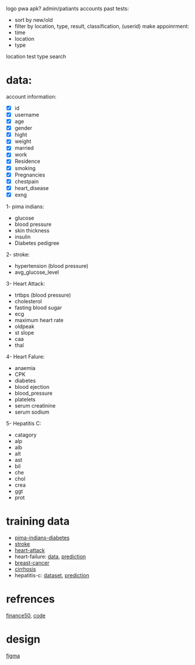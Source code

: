 logo pwa apk?
admin/patiants accounts
past tests:
- sort by new/old
- filter by location, type, result, classification, (userid)
make appoinrment:
- time
- location
- type

location
test type
search

# data:
account information:
- [x] id
- [x] username
- [x] age
- [x] gender
- [x] hight
- [x] weight
- [x] married
- [x] work
- [x] Residence
- [x] smoking
- [x] Pregnancies
- [x] chestpain
- [x] heart_disease
- [x] exng

1- pima indians:
- glucose
- blood pressure
- skin thickness
- insulin
- Diabetes pedigree

2- stroke:
- hypertension (blood pressure)
- avg_glucose_level

3- Heart Attack:
- trtbps (blood pressure)
- cholesterol
- fasting blood sugar
- ecg
- maximum heart rate
- oldpeak
- st slope
- caa
- thal

4- Heart Falure:
- anaemia
- CPK
- diabetes
- blood ejection
- blood_pressure
- platelets
- serum creatinine
- serum sodium

5- Hepatitis C:
- catagory
- alp
- alb
- alt
- ast
- bil
- che
- chol
- crea
- ggt
- prot


# training data
- [pima-indians-diabetes](https://www.kaggle.com/datasets/uciml/pima-indians-diabetes-database)
- [stroke](https://www.kaggle.com/datasets/fedesoriano/stroke-prediction-dataset)
- [heart-attack](https://www.kaggle.com/datasets/rashikrahmanpritom/heart-attack-analysis-prediction-dataset)
- heart-failure: [data](https://www.kaggle.com/datasets/andrewmvd/heart-failure-clinical-data), [prediction](https://www.kaggle.com/datasets/fedesoriano/heart-failure-prediction)
- [breast-cancer](https://www.kaggle.com/datasets/uciml/breast-cancer-wisconsin-data)
- [cirrhosis](https://www.kaggle.com/datasets/fedesoriano/cirrhosis-prediction-dataset)
- hepatitis-c: [dataset](https://www.kaggle.com/datasets/fedesoriano/hepatitis-c-dataset), [prediction](https://www.kaggle.com/code/mohamedzaghloula/hepatitis-c-prediction)


# refrences
[finance50](https://finance.cs50.net/login), [code](https://github.com/me50/3m4r5/tree/a678d83555d84159b7e4076db62e6bc5aa29d1ce)

# design
[figma](https://www.figma.com/design/1vKeJgb2M1RASbRvm1wc2R/medical-lab-system?node-id=0-1&t=XLlMMsovwxGaYCVu-1)
